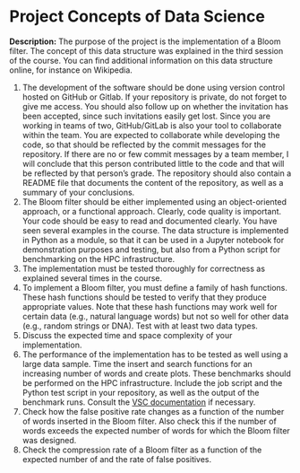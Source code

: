 # Project Concepts of Data Science
**Description:**
The purpose of the project is the implementation of a Bloom filter. The concept of
this data structure was explained in the third session of the course. You can find
additional information on this data structure online, for instance on Wikipedia.
1. The development of the software should be done using version control
hosted on GitHub or Gitlab. If your repository is private, do not forget to
give me access. You should also follow up on whether the invitation has
been accepted, since such invitations easily get lost. Since you are
working in teams of two, GitHub/GitLab is also your tool to collaborate
within the team. You are expected to collaborate while developing the
code, so that should be reflected by the commit messages for the
repository. If there are no or few commit messages by a team member, I
will conclude that this person contributed little to the code and that will be
reflected by that person’s grade. The repository should also contain a
README file that documents the content of the repository, as well as a
summary of your conclusions.
2. The Bloom filter should be either implemented using an object-oriented
approach, or a functional approach. Clearly, code quality is important. Your
code should be easy to read and documented clearly. You have seen
several examples in the course. The data structure is implemented in
Python as a module, so that it can be used in a Jupyter notebook for
demonstration purposes and testing, but also from a Python script for
benchmarking on the HPC infrastructure.
3. The implementation must be tested thoroughly for correctness as
explained several times in the course.
4. To implement a Bloom filter, you must define a family of hash functions.
These hash functions should be tested to verify that they produce
appropriate values. Note that these hash functions may work well for
certain data (e.g., natural language words) but not so well for other data
(e.g., random strings or DNA). Test with at least two data types.
5. Discuss the expected time and space complexity of your implementation.
6. The performance of the implementation has to be tested as well using a
large data sample. Time the insert and search functions for an increasing
number of words and create plots. These benchmarks should be
performed on the HPC infrastructure. Include the job script and the Python
test script in your repository, as well as the output of the benchmark runs.
Consult the [VSC documentation](https://docs.vscentrum.be/) if necessary.
7. Check how the false positive rate changes as a function of the number of
words inserted in the Bloom filter. Also check this if the number of words
exceeds the expected number of words for which the Bloom filter was
designed.
8. Check the compression rate of a Bloom filter as a function of the expected
number of and the rate of false positives.
